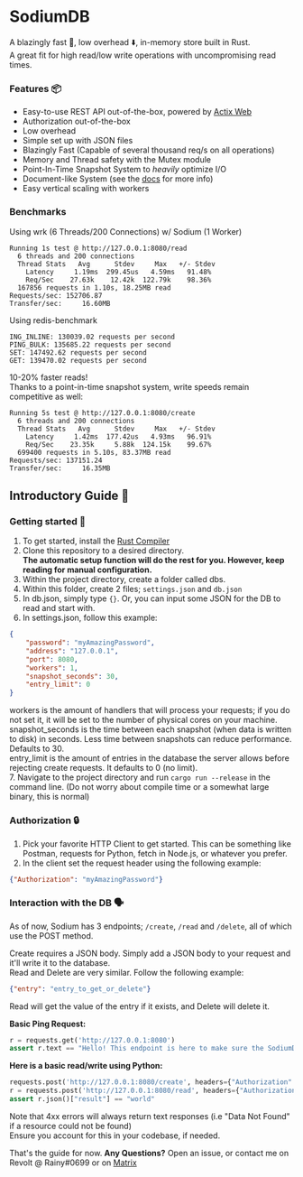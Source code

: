 # SodiumDB

A blazingly fast 🚀, low overhead ⬇️, in-memory store built in Rust.\
A great fit for high read/low write operations with uncompromising read times.

### Features 📦
- Easy-to-use REST API out-of-the-box, powered by [Actix Web](https://actix.rs/)
- Authorization out-of-the-box
- Low overhead
- Simple set up with JSON files
- Blazingly Fast (Capable of several thousand req/s on all operations)
- Memory and Thread safety with the Mutex module
- Point-In-Time Snapshot System to *heavily* optimize I/O
- Document-like System (see the [docs](https://github.com/sodium-db/sodiumdb/blob/master/docs.md) for more info)
- Easy vertical scaling with workers

### Benchmarks
Using wrk (6 Threads/200 Connections) w/ Sodium (1 Worker)
```
Running 1s test @ http://127.0.0.1:8080/read
  6 threads and 200 connections
  Thread Stats   Avg      Stdev     Max   +/- Stdev
    Latency     1.19ms  299.45us   4.59ms   91.48%
    Req/Sec    27.63k    12.42k  122.79k    98.36%
  167856 requests in 1.10s, 18.25MB read
Requests/sec: 152706.87
Transfer/sec:     16.60MB
```
Using redis-benchmark
```
ING_INLINE: 130039.02 requests per second
PING_BULK: 135685.22 requests per second
SET: 147492.62 requests per second
GET: 139470.02 requests per second
```
10-20% faster reads!\
Thanks to a point-in-time snapshot system, write speeds remain competitive as well:
```
Running 5s test @ http://127.0.0.1:8080/create
  6 threads and 200 connections
  Thread Stats   Avg      Stdev     Max   +/- Stdev
    Latency     1.42ms  177.42us   4.93ms   96.91%
    Req/Sec    23.35k     5.88k  124.15k    99.67%
  699400 requests in 5.10s, 83.37MB read
Requests/sec: 137151.24
Transfer/sec:     16.35MB
```

## Introductory Guide 📖

### Getting started 🔎
1. To get started, install the [Rust Compiler](https://www.rust-lang.org/)
2. Clone this repository to a desired directory.\
**The automatic setup function will do the rest for you. However, keep reading for manual configuration.**
3. Within the project directory, create a folder called dbs.
4. Within this folder, create 2 files; `settings.json` and `db.json`
5. In db.json, simply type `{}`. Or, you can input some JSON for the DB to read and start with.
6. In settings.json, follow this example:
```json
{
    "password": "myAmazingPassword",
    "address": "127.0.0.1",
    "port": 8080,
    "workers": 1,
    "snapshot_seconds": 30,
    "entry_limit": 0
}
```
workers is the amount of handlers that will process your requests; if you do not set it, it will be set to the number of physical cores on your machine.\
snapshot_seconds is the time between each snapshot (when data is written to disk) in seconds. Less time between snapshots can reduce performance. Defaults to 30.\
entry_limit is the amount of entries in the database the server allows before rejecting create requests. It defaults to 0 (no limit).\
7. Navigate to the project directory and run `cargo run --release` in the command line. (Do not worry about compile time or a somewhat large binary, this is normal)

### Authorization 🔒
1. Pick your favorite HTTP Client to get started. This can be something like Postman, requests for Python, fetch in Node.js, or whatever you prefer.
2. In the client set the request header using the following example:
```json
{"Authorization": "myAmazingPassword"}
```

### Interaction with the DB 🗣️
As of now, Sodium has 3 endpoints; `/create`, `/read` and `/delete`, all of which use the POST method.

Create requires a JSON body. Simply add a JSON body to your request and it'll write it to the database.\
Read and Delete are very similar. Follow the following example:
```json
{"entry": "entry_to_get_or_delete"}
```
Read will get the value of the entry if it exists, and Delete will delete it.

**Basic Ping Request:**
```python
r = requests.get('http://127.0.0.1:8080')
assert r.text == "Hello! This endpoint is here to make sure the SodiumDB REST API is up and running properly :)"
```

**Here is a basic read/write using Python:**
```python
requests.post('http://127.0.0.1:8080/create', headers={"Authorization": "myAmazingPassword"}, json={"hello": "world"})
r = requests.post('http://127.0.0.1:8080/read', headers={"Authorization": "myAmazingPassword"}, json={"entry": "hello"})
assert r.json()["result"] == "world"
```
Note that 4xx errors will always return text responses (i.e "Data Not Found" if a resource could not be found)\
Ensure you account for this in your codebase, if needed.

That's the guide for now. **Any Questions?** Open an issue, or contact me on Revolt @ Rainy#0699 or on [Matrix](https://matrix.to/#/@rainydevzz:matrix.org)
